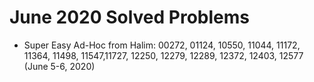 # June 2020 Solved Problems
* Super Easy Ad-Hoc from Halim: 00272, 01124, 10550, 11044, 11172, 11364, 11498, 11547,11727, 12250, 12279, 12289, 12372, 12403, 12577 (June 5-6, 2020)

